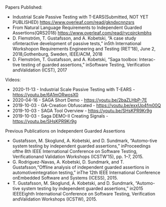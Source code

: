 
Papers Published:

- Industrial Scale Passive Testing with T-EARS(Submitted, NOT YET PUBLISHED) https://www.overleaf.com/read/gkndxcnnzsrs
- From Natural Language Requirements to Independent Guarded Assertions(QRS2018) https://www.overleaf.com/read/rycqjrckmbhs
- D. Flemström, T. Gustafsson, and A. Kobetski, “A case study ofinteractive development of passive tests,” in5th International Workshopon Requirements Engineering and Testing (RET’18), June 2, 2018,Gothenburg, Sweden, IEEE/ACM, 2018
- D. Flemström, T. Gustafsson, and A. Kobetski, “Saga toolbox: Interac-tive testing of guarded assertions,” inSoftware Testing, Verification andValidation (ICST), 2017 


Videos:
- 2020-11-13 - Industrial Scale Passive Testing with T-EARS - https://youtu.be/6A1mORwosX0
- 2020-04-16 - SAGA Short Demo - https://youtu.be/2baZLHbP-7E
- 2019-10-03 - GA-Creation Obfuscated - https://youtu.be/exxUp4fm00Q
- 2019-10-03 - SAGA Tool Overview - https://youtu.be/SHsKPR9Kr9g 
- 2019-10-03 - Saga DEMO-II Creating Signals - https://youtu.be/SHsKPR9Kr9g


Previous Publications on Independent Guarded Assertions

- Gustafsson, M. Skoglund, A. Kobetski, and D. Sundmark, “Automo-tive system testing by independent guarded assertions,” inProceedings ofthe 8th IEEE International Conference on Software Testing, Verificationand Validation Workshops (ICSTW’15), pp. 1–7, 2015.
- G. Rodriguez-Navas, A. Kobetski, D. Sundmark, and T. Gustafsson,“Offline analysis of independent guarded assertions in automotiveintegration testing,” inThe 12th IEEE International Conference onEmbedded Software and Systems (ICESS), 2015.
- T. Gustafsson, M. Skoglund, A. Kobetski, and D. Sundmark, “Automo-tive system testing by independent guarded assertions,” in2015 IEEEEighth International Conference on Software Testing, Verification andValidation Workshops (ICSTW), 2015.
